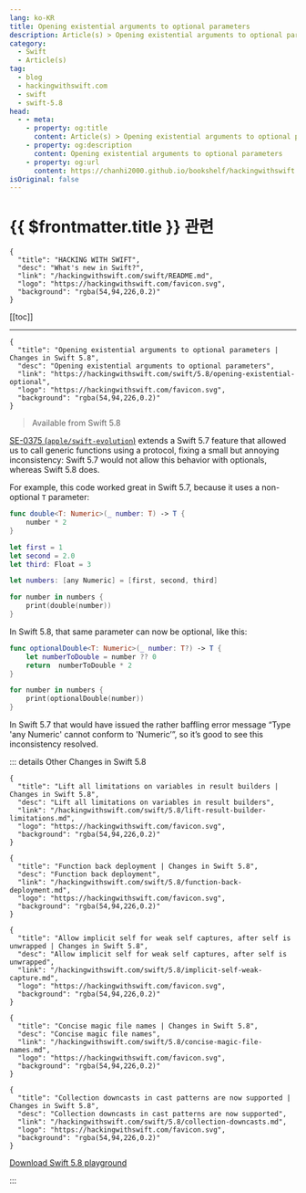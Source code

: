 ```yaml
---
lang: ko-KR
title: Opening existential arguments to optional parameters
description: Article(s) > Opening existential arguments to optional parameters
category:
  - Swift
  - Article(s)
tag: 
  - blog
  - hackingwithswift.com
  - swift
  - swift-5.8
head:
  - - meta:
    - property: og:title
      content: Article(s) > Opening existential arguments to optional parameters
    - property: og:description
      content: Opening existential arguments to optional parameters
    - property: og:url
      content: https://chanhi2000.github.io/bookshelf/hackingwithswift.com/swift/5.8/opening-existential-optional.html
isOriginal: false
---
```


# {{ $frontmatter.title }} 관련

```component VPCard
{
  "title": "HACKING WITH SWIFT",
  "desc": "What's new in Swift?",
  "link": "/hackingwithswift.com/swift/README.md",
  "logo": "https://hackingwithswift.com/favicon.svg",
  "background": "rgba(54,94,226,0.2)"
}
```

[[toc]]

---

```component VPCard
{
  "title": "Opening existential arguments to optional parameters | Changes in Swift 5.8",
  "desc": "Opening existential arguments to optional parameters",
  "link": "https://hackingwithswift.com/swift/5.8/opening-existential-optional", 
  "logo": "https://hackingwithswift.com/favicon.svg",
  "background": "rgba(54,94,226,0.2)"
}
```

> Available from Swift 5.8

[SE-0375 (<FontIcon icon="iconfont icon-github"/>`apple/swift-evolution`)](https://github.com/apple/swift-evolution/blob/main/proposals/0375-opening-existential-optional.md) extends a Swift 5.7 feature that allowed us to call generic functions using a protocol, fixing a small but annoying inconsistency: Swift 5.7 would not allow this behavior with optionals, whereas Swift 5.8 does.

For example, this code worked great in Swift 5.7, because it uses a non-optional `T` parameter:

```swift
func double<T: Numeric>(_ number: T) -> T {
    number * 2
}

let first = 1
let second = 2.0
let third: Float = 3

let numbers: [any Numeric] = [first, second, third]

for number in numbers {
    print(double(number))
}
```

In Swift 5.8, that same parameter can now be optional, like this:

```swift
func optionalDouble<T: Numeric>(_ number: T?) -> T {
    let numberToDouble = number ?? 0
    return  numberToDouble * 2
}

for number in numbers {
    print(optionalDouble(number))
}
```

In Swift 5.7 that would have issued the rather baffling error message “Type 'any Numeric' cannot conform to 'Numeric’”, so it’s good to see this inconsistency resolved.

::: details Other Changes in Swift 5.8

```component VPCard
{
  "title": "Lift all limitations on variables in result builders | Changes in Swift 5.8",
  "desc": "Lift all limitations on variables in result builders",
  "link": "/hackingwithswift.com/swift/5.8/lift-result-builder-limitations.md",
  "logo": "https://hackingwithswift.com/favicon.svg",
  "background": "rgba(54,94,226,0.2)"
}
```

```component VPCard
{
  "title": "Function back deployment | Changes in Swift 5.8",
  "desc": "Function back deployment",
  "link": "/hackingwithswift.com/swift/5.8/function-back-deployment.md",
  "logo": "https://hackingwithswift.com/favicon.svg",
  "background": "rgba(54,94,226,0.2)"
}
```

```component VPCard
{
  "title": "Allow implicit self for weak self captures, after self is unwrapped | Changes in Swift 5.8",
  "desc": "Allow implicit self for weak self captures, after self is unwrapped",
  "link": "/hackingwithswift.com/swift/5.8/implicit-self-weak-capture.md",
  "logo": "https://hackingwithswift.com/favicon.svg",
  "background": "rgba(54,94,226,0.2)"
}
```

```component VPCard
{
  "title": "Concise magic file names | Changes in Swift 5.8",
  "desc": "Concise magic file names",
  "link": "/hackingwithswift.com/swift/5.8/concise-magic-file-names.md",
  "logo": "https://hackingwithswift.com/favicon.svg",
  "background": "rgba(54,94,226,0.2)"
}
```
<!-- 
```component VPCard
{
  "title": "Opening existential arguments to optional parameters | Changes in Swift 5.8",
  "desc": "Opening existential arguments to optional parameters",
  "link": "/hackingwithswift.com/swift/5.8/opening-existential-optional.md",
  "logo": "https://hackingwithswift.com/favicon.svg",
  "background": "rgba(54,94,226,0.2)"
}
```
-->
```component VPCard
{
  "title": "Collection downcasts in cast patterns are now supported | Changes in Swift 5.8",
  "desc": "Collection downcasts in cast patterns are now supported",
  "link": "/hackingwithswift.com/swift/5.8/collection-downcasts.md",
  "logo": "https://hackingwithswift.com/favicon.svg",
  "background": "rgba(54,94,226,0.2)"
}
```

[<FontIcon icon="fas fa-file-zipper"/>Download Swift 5.8 playground](https://hackingwithswift.com/files/playgrounds/swift/playground-5-7-to-5-8.playground.zip)

:::

